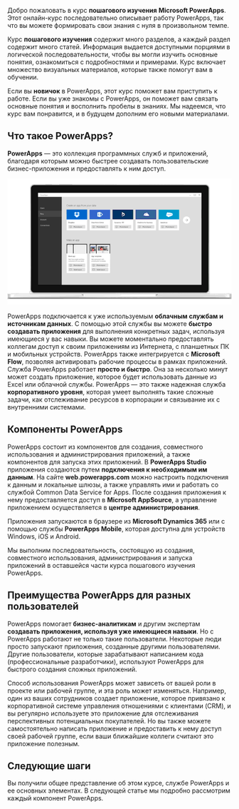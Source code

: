 Добро пожаловать в курс **пошагового изучения** **Microsoft PowerApps**. Этот онлайн-курс последовательно описывает работу PowerApps, так что вы можете формировать свои знания с нуля в произвольном темпе.

Курс **пошагового изучения** содержит много разделов, а каждый раздел содержит много статей. Информация выдается доступными порциями в логической последовательности, чтобы вы могли изучить основные понятия, ознакомиться с подробностями и примерами. Курс включает множество визуальных материалов, которые также помогут вам в обучении.

Если вы **новичок** в PowerApps, этот курс поможет вам приступить к работе. Если вы уже знакомы с PowerApps, он поможет вам связать основные понятия и восполнить пробелы в знаниях. Мы надеемся, что курс вам понравится, и в будущем дополним его новыми материалами.

## <a name="what-is-powerapps"></a>Что такое PowerApps?
**PowerApps** — это коллекция программных служб и приложений, благодаря которым можно быстрее создавать пользовательские бизнес-приложения и предоставлять к ним доступ.

![Анимированное представление PowerApps](./media/learning-introducing-powerapps/powerapps-intro.gif)

PowerApps подключается к уже используемым **облачным службам и источникам данных**. С помощью этой службы вы можете **быстро создавать приложения** для выполнения конкретных задач, используя имеющиеся у вас навыки. Вы можете моментально предоставлять коллегам доступ к своим приложениям из Интернета, с планшетных ПК и мобильных устройств. PowerApps также интегрируется с **Microsoft Flow**, позволяя активировать рабочие процессы в рамках приложений. Служба PowerApps работает **просто и быстро**. Она за несколько минут может создать приложение, которое будет использовать данные из Excel или облачной службы. PowerApps — это также надежная служба **корпоративного уровня**, которая умеет выполнять такие сложные задачи, как отслеживание ресурсов в корпорации и связывание их с внутренними системами.

## <a name="the-parts-of-powerapps"></a>Компоненты PowerApps
PowerApps состоит из компонентов для создания, совместного использования и администрирования приложений, а также компонентов для запуска этих приложений. В **PowerApps Studio** приложения создаются путем **подключения к необходимым им данным**. На сайте **web.powerapps.com** можно настроить подключения к данным и локальные шлюзы, а также управлять ими и работать со службой Common Data Service for Apps. После создания приложения к нему предоставляется доступ в **Microsoft AppSource**, а управление приложением осуществляется в **центре администрирования**.

Приложения запускаются в браузере из **Microsoft Dynamics 365** или с помощью службы **PowerApps Mobile**, которая доступна для устройств Windows, iOS и Android.

Мы выполним последовательность, состоящую из создания, совместного использования, администрирования и запуска приложений в оставшейся части курса пошагового изучения PowerApps.

## <a name="how-powerapps-matches-your-role"></a>Преимущества PowerApps для разных пользователей
PowerApps помогает **бизнес-аналитикам** и другим экспертам **создавать приложения, используя уже имеющиеся навыки**. Но с PowerApps работают не только такие пользователи. Некоторые люди просто запускают приложения, созданные другими пользователями. Другие пользователи, которые зарабатывают написанием кода (профессиональные разработчики), используют PowerApps для быстрого создания сложных приложений.

Способ использования PowerApps может зависеть от вашей роли в проекте или рабочей группе, и эта роль может изменяться. Например, один из ваших сотрудников создает приложение, которое привязано к корпоративной системе управления отношениями с клиентами (CRM), и вы регулярно используете это приложение для отслеживания перспективных потенциальных покупателей. Но вы также можете самостоятельно написать приложение и предоставить к нему доступ своей рабочей группе, если ваши ближайшие коллеги считают это приложение полезным.

## <a name="next-steps"></a>Следующие шаги
Вы получили общее представление об этом курсе, службе PowerApps и ее основных элементах. В следующей статье мы подробно рассмотрим каждый компонент PowerApps.

